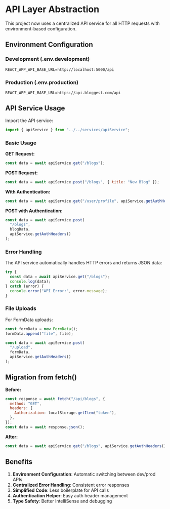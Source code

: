# API Layer Abstraction

This project now uses a centralized API service for all HTTP requests with environment-based configuration.

## Environment Configuration

### Development (.env.development)

```properties
REACT_APP_API_BASE_URL=http://localhost:5000/api
```

### Production (.env.production)

```properties
REACT_APP_API_BASE_URL=https://api.bloggest.com/api
```

## API Service Usage

Import the API service:

```javascript
import { apiService } from "../../services/apiService";
```

### Basic Usage

**GET Request:**

```javascript
const data = await apiService.get("/blogs");
```

**POST Request:**

```javascript
const data = await apiService.post("/blogs", { title: "New Blog" });
```

**With Authentication:**

```javascript
const data = await apiService.get("/user/profile", apiService.getAuthHeaders());
```

**POST with Authentication:**

```javascript
const data = await apiService.post(
  "/blogs",
  blogData,
  apiService.getAuthHeaders()
);
```

### Error Handling

The API service automatically handles HTTP errors and returns JSON data:

```javascript
try {
  const data = await apiService.get("/blogs");
  console.log(data);
} catch (error) {
  console.error("API Error:", error.message);
}
```

### File Uploads

For FormData uploads:

```javascript
const formData = new FormData();
formData.append("file", file);

const data = await apiService.post(
  "/upload",
  formData,
  apiService.getAuthHeaders()
);
```

## Migration from fetch()

**Before:**

```javascript
const response = await fetch("/api/blogs", {
  method: "GET",
  headers: {
    Authorization: localStorage.getItem("token"),
  },
});
const data = await response.json();
```

**After:**

```javascript
const data = await apiService.get("/blogs", apiService.getAuthHeaders());
```

## Benefits

1. **Environment Configuration**: Automatic switching between dev/prod APIs
2. **Centralized Error Handling**: Consistent error responses
3. **Simplified Code**: Less boilerplate for API calls
4. **Authentication Helper**: Easy auth header management
5. **Type Safety**: Better IntelliSense and debugging
